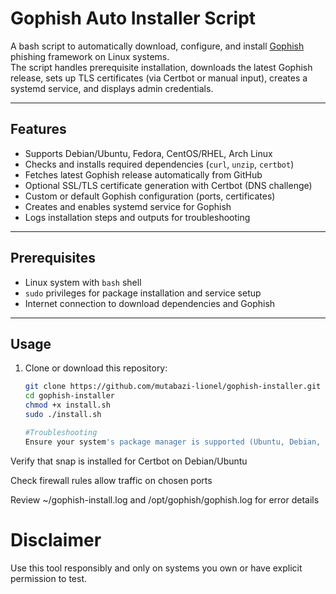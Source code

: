# Gophish Auto Installer Script

A bash script to automatically download, configure, and install [Gophish](https://getgophish.com/) phishing framework on Linux systems.  
The script handles prerequisite installation, downloads the latest Gophish release, sets up TLS certificates (via Certbot or manual input), creates a systemd service, and displays admin credentials.

---

## Features

- Supports Debian/Ubuntu, Fedora, CentOS/RHEL, Arch Linux
- Checks and installs required dependencies (`curl`, `unzip`, `certbot`)
- Fetches latest Gophish release automatically from GitHub
- Optional SSL/TLS certificate generation with Certbot (DNS challenge)
- Custom or default Gophish configuration (ports, certificates)
- Creates and enables systemd service for Gophish
- Logs installation steps and outputs for troubleshooting

---

## Prerequisites

- Linux system with `bash` shell
- `sudo` privileges for package installation and service setup
- Internet connection to download dependencies and Gophish

---

## Usage

1. Clone or download this repository:

   ```bash
   git clone https://github.com/mutabazi-lionel/gophish-installer.git
   cd gophish-installer
   chmod +x install.sh
   sudo ./install.sh

   #Troubleshooting
   Ensure your system's package manager is supported (Ubuntu, Debian, Fedora, CentOS, Arch)
   ```

Verify that snap is installed for Certbot on Debian/Ubuntu

Check firewall rules allow traffic on chosen ports

Review ~/gophish-install.log and /opt/gophish/gophish.log for error details

# Disclaimer

Use this tool responsibly and only on systems you own or have explicit permission to test.
